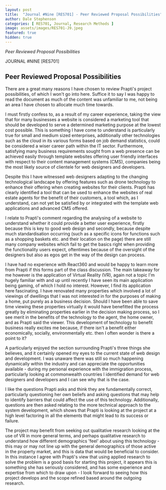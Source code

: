 ```yaml
---
layout: post
title:  "Journal #Nine [RES701] - Peer Reviewed Proposal Possibilities" 
author: Dale Stephenson
categories: [ RES701, Journal, Research Methods ]
image: assets/images/RES701-J9.jpeg
featured: true
hidden: true
---
```

<i>Peer Reviewed Proposal Possibilities</i>

JOURNAL #NINE [RES701]

<h2>Peer Reviewed Proposal Possibilities</h2>

There are a great many reasons I have chosen to review Prapti's project possibilities, of which I won't go into here. Suffice it to say I was happy to read the document as much of the content was unfamiliar to me, not being an area I have chosen to allocate much time towards.

I must firstly confess to, as a result of my career experience, taking the view that for many businesses a website is considered a marketing tool that should be developed to serve a determined marketing purpose at the lowest cost possible. This is something I have come to understand is particularly true for small and medium sized enterprises, additionally other technologies such as the cloud in its various forms based on job demand statistics, could be considered a wiser career path within the IT sector. Furthermore, satisfying many business requirements sought from a web presence can be achieved easily through template websites offering user friendly interfaces with respect to their content management systems (CMS), companies being the most likely source of clientele for web designers and developers.

Despite this I have witnessed web designers adapting to the changing technological landscape by offering features such as drone technology to enhance their offering when creating websites for their clients. Prapti has clearly identified a tool that can be used to enhance the websites of real estate agents for the benefit of their customers, a tool which, as I understand, can not yet be satisfied by or integrated with the template web applications and advanced CMS offered. 

I relate to Prapti's comment regarding the analysing of a website to understand whether it could provide a better user experience, firstly because this is key to good web design and secondly, because despite much standardisation occurring (such as a specific icons for functions such as a shopping baskets etc. and their location on the page) there are still many company websites which fail to get the basics right when providing the functionality users expect, oftentimes because of the oversight of the designers but also as egos get in the way of the design can process.

I have had no experience with React360 and would be happy to learn more from Prapti if this forms part of the class discussion. The main takeaway for me however is the application of Virtual Reality (VR), again not a topic I'm hugely familiar with and up until recently I have seen its main application being gaming, of which I hold no interest. However, I find its application here fascinating. I have renovated many properties which involved a lot of viewings of dwellings that I was not interested in for the purposes of making a home, put purely as a business decision. Should I have been able to save time viewing these properties virtually it would have benefitted the process greatly by eliminating properties earlier in the decision making process, so I see merit in the benefits of the technology to the agent, the home owner, and as Prapti said the viewer. This development of technology to benefit business really excites me because, if there isn't a benefit either economically, socially, environmentally etc. then I often wonder is there a point to it?

A particularly enjoyed the section surrounding Prapti's three things she believes, and it certainly opened my eyes to the current state of web design and development. I was unaware there was still so much happening dynamically within the industry and can appreciate the opportunities available - during my personal experience with the immigration process, particularly looking at commonwealth countries I identified demand for web designers and developers and I can see why that is the case.

I like the questions Prapti asks and think they are fundamentally correct, particularly questioning her own beliefs and asking questions that may help to identify barriers that could affect the use of this technology. Additionally, questions are then asked relating to the more technical approach to the system development, which shows that Prapti is looking at the project at a high level factoring in all the elements that might lead to its success or failure. 

The project may benefit from seeking out qualitative research looking at the use of VR in more general terms, and perhaps qualitative research to understand how different demographics 'feel' about using this technology - this may or may not line up with the general demographics of those active in the property market, and this is data that would be beneficial to consider. In this instance I agree with Prapti's view that using applied research to solve the problem is a good basis for starting this project, it appears this is something she has seriously considered, and has some experience and expertise from which to draw upon - I look forward to seeing how this project develops and the scope refined based around the outgoing research. 